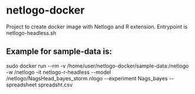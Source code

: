 # netlogo-docker
Project to create docker image with Netlogo and R extension. Entrypoint is netlogo-headless.sh

## Example for sample-data is:
sudo docker run --rm -v /home/user/netlogo-docker/sample-data:/netlogo -w /netlogo -it netlogo-r-headless --model /netlogo/NagsHead_bayes_storm.nlogo --experiment Nags_bayes --spreadsheet spreadsht.csv

